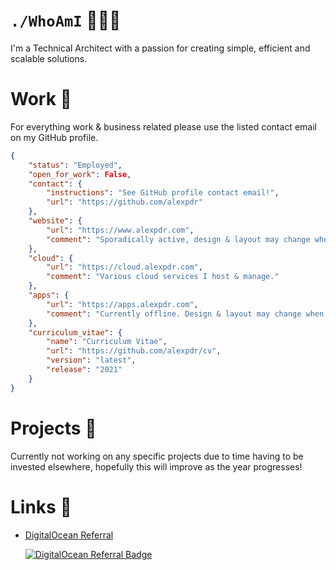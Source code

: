 # `./WhoAmI` 👨🏼‍💻
I'm a Technical Architect with a passion for creating simple, efficient and scalable solutions.


# Work 💼
For everything work & business related please use the listed contact email on my GitHub profile. 
```json
{
    "status": "Employed",
    "open_for_work": False,
    "contact": {
        "instructions": "See GitHub profile contact email!",
        "url": "https://github.com/alexpdr"
    },
    "website": {
        "url": "https://www.alexpdr.com",
        "comment": "Sporadically active, design & layout may change when I feel like it."
    },
    "cloud": {
        "url": "https://cloud.alexpdr.com",
        "comment": "Various cloud services I host & manage."
    },
    "apps": {
        "url": "https://apps.alexpdr.com",
        "comment": "Currently offline. Design & layout may change when I feel like it."
    },
    "curriculum_vitae": {
        "name": "Curriculum Vitae",
        "url": "https://github.com/alexpdr/cv",
        "version": "latest",
        "release": "2021"
    }
}
```

# Projects 🚀
Currently not working on any specific projects due to time having to be invested elsewhere,
hopefully this will improve as the year progresses!

# Links 🔗

- [DigitalOcean Referral](https://m.do.co/c/b9b1114c454f)

    <a href="https://www.digitalocean.com/?refcode=b9b1114c454f&utm_campaign=Referral_Invite&utm_medium=Referral_Program&utm_source=badge"><img src="https://web-platforms.sfo2.digitaloceanspaces.com/WWW/Badge%202.svg" alt="DigitalOcean Referral Badge" /></a>
